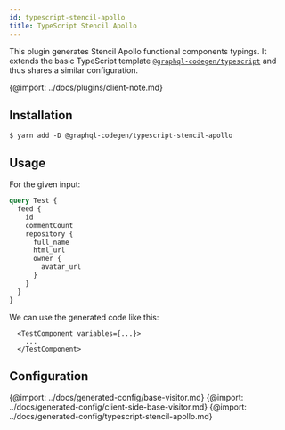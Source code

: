 ```yaml
---
id: typescript-stencil-apollo
title: TypeScript Stencil Apollo
---
```


This plugin generates Stencil Apollo functional components typings. It extends the basic TypeScript template [`@graphql-codegen/typescript`](typescript) and thus shares a similar configuration.

{@import: ../docs/plugins/client-note.md}

## Installation

    $ yarn add -D @graphql-codegen/typescript-stencil-apollo

## Usage

For the given input:

```graphql
query Test {
  feed {
    id
    commentCount
    repository {
      full_name
      html_url
      owner {
        avatar_url
      }
    }
  }
}
```

We can use the generated code like this:

```tsx
  <TestComponent variables={...}>
    ...
  </TestComponent>
```

## Configuration

{@import: ../docs/generated-config/base-visitor.md}
{@import: ../docs/generated-config/client-side-base-visitor.md}
{@import: ../docs/generated-config/typescript-stencil-apollo.md}
